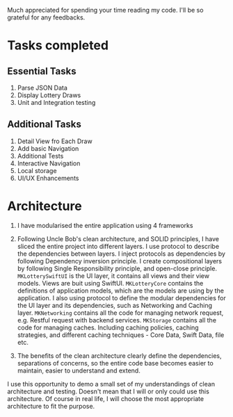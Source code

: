 Much appreciated for spending your time reading my code. I'll be so grateful for any feedbacks.

# Tasks completed

## Essential Tasks
1. Parse JSON Data
2. Display Lottery Draws
3. Unit and Integration testing

## Additional Tasks
1. Detail View fro Each Draw
2. Add basic Navigation
3. Additional Tests
4. Interactive Navigation
5. Local storage
6. UI/UX Enhancements

# Architecture

1. I have modularised the entire application using 4 frameworks
2. Following Uncle Bob's clean architecture, and SOLID principles, I have sliced the entire project into different layers. I use protocol to describe the dependencies between layers. I inject protocols as dependencies by following Dependency inversion principle. I create compositional layers by following Single Responsibility principle, and open-close principle.
`MKLotterySwiftUI` is the UI layer, it contains all views and their view models. Views are buit using SwiftUI.
`MKLotteryCore` contains the definitions of application models, which are the models are using by the application. I also using protocol to define the modular dependencies for the UI layer and its dependencies, such as Networking and Caching layer. 
`MKNetworking` contains all the code for managing network request, e.g. Restful request with backend services.
`MKStorage` contains all the code for managing caches. Including caching policies, caching strategies, and different caching techniques - Core Data, Swift Data, file etc.

3. The benefits of the clean architecture clearly define the dependencies, separations of concerns, so the entire code base becomes easier to maintain, easier to understand and extend.

I use this opportunity to demo a small set of my understandings of clean architecture and testing. Doesn't mean that I will or only could use this architecture. Of course in real life, I will choose the most appropriate architecture to fit the purpose.




